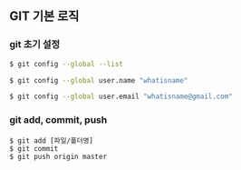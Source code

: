## GIT 기본 로직



### git 초기 설정



```bash
$ git config --global --list

$ git config --global user.name "whatisname"

$ git config --global user.email "whatisname@gmail.com"
```

### git add, commit, push

``` 
$ git add [파일/폴더명]
$ git commit 
$ git push origin master
```

